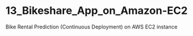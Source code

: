 # 13_Bikeshare_App_on_Amazon-EC2
Bike Rental Prediction (Continuous Deployment) on AWS EC2 instance
